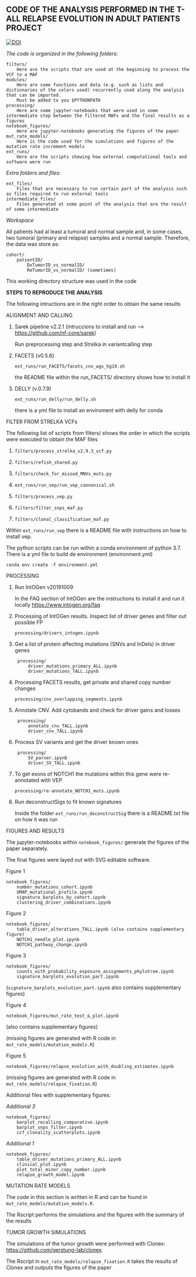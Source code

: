 CODE OF THE ANALYSIS PERFORMED IN THE T-ALL RELAPSE EVOLUTION IN ADULT PATIENTS PROJECT
---
[![DOI](https://zenodo.org/badge/305708660.svg)](https://zenodo.org/badge/latestdoi/305708660)

*The code is organized in the following folders:*

	filters/
		Here are the scripts that are used at the beginning to process the VCF to a MAF 
	modules/
		Here are some functions and data (e.g. such as lists and dictionaries of the colors used) recurrently used along the analysis that can be imported. 
		Must be added to you $PYTHONPATH
	processing/
		Here are some jupyter-notebooks that were used in some intermediate step between the filtered MAFs and the final results as a figures
	notebook_figures/
		Here are jupyter-notebooks generating the figures of the paper
	mut_rate_models/
		Here is the code used for the simulations and figures of the mutation rate increment models
	ext_runs/
		Here are the scripts showing how external computational tools and software were run

*Extra folders and files:*
		
	ext_files/
		Files that are necessary to run certain part of the analysis such as files required to run external tools
	intermediate_files/
		Files generated at some point of the analysis that are the result of some intermediate 

*Workspace*

All patients had al least a tumoral and normal sample and, in some cases, two tumoral (primary and relapse) samples and a normal sample. Therefore, the data was store as:

```
cohort/
	patientID/
		DxTumorID_vs_normalID/
		ReTumorID_vs_normalID/ (sometimes)

```

This working directory structure was used in the code			

**STEPS TO REPRODUCE THE ANALYSIS**

The following intructions are in the right order to obtain the same results

ALIGNMENT AND CALLING

1. Sarek pipeline v2.2.1 (intruccions to install and run --> https://github.com/nf-core/sarek)

	Run preprocessing step and Strelka in variantcalling step

2. FACETS (v0.5.6)

    ```ext_runs/run_FACETS/facets_cnv_wgs_hg19.sh```

	the README file within the run_FACETS/ directory shows how to install it 
 
3. DELLY (v.0.7.9)

    ```ext_runs/run_delly/run_delly.sh```

	there is a yml file to install an enviroment with delly for conda

FILTER FROM STRELKA VCFs

The following list of scripts from filters/ shows the order in which the scripts were executed to obtain the MAF files

1. ```filters/process_strelka_v2.9.3_vcf.py```

2. ```filters/refish_shared.py```

3. ```filters/check_for_missed_MNVs_muts.py```

4. ```ext_runs/run_vep/run_vep_cannonical.sh```

5. ```filters/process_vep.py```

6. ```filters/filter_snps_maf.py```

7. ```filters/clonal_classification_maf.py```


Within ```ext_runs/run_vep``` there is a README file with instructions on how to install vep.

The python scripts can be run within a conda environment of python 3.7. There is a yml file to build de environment (environment.yml)

```conda env create -f environment.yml```

PROCESSING

1. Run IntOGen v20191009

	In the FAQ section of IntOGen are the instructions to install it and run it locally https://www.intogen.org/faq 

2. Processing of IntOGen results. Inspect list of driver genes and filter out possible FP

    ```processing/drivers_intogen.ipynb```

3. Get a list of protein affecting mutations (SNVs and InDels) in driver genes
   
		processing/
			driver_mutations_primary_ALL.ipynb
			driver_mutations_TALL.ipynb	
	
  
4. Processing FACETS results, get private and shared copy number changes

    ```processing/cnv_overlapping_segments.ipynb```

5. Annotate CNV. Add cytobands and check for driver gains and losses

		processing/
			annotate_cnv_TALL.ipynb
			driver_cnv_TALL.ipynb

6. Process SV variants and get the driver known ones
	
		processing/
			SV_parser.ipynb
			driver_SV_TALL.ipynb	

7.  To get exons of NOTCH1 the mutations within this gene were re-annotated with VEP 
    
    ```processing/re-annotate_NOTCH1_muts.ipynb```

8. Run deconstructSigs to fit known signatures

	Inside the folder ```ext_runs/run_deconstructSig``` there is a README.txt file on how it was run 

FIGURES AND RESULTS

The jupyter-notebooks within ```notebook_figures/``` generate the figures of the paper separately.

The final figures were layed out with SVG editable software. 

Figure 1

```
notebook_figures/
	number_mutations_cohort.ipynb
	UMAP_mutational_profile.ipynb
	signature_barplots_by_cohort.ipynb
	clustering_driver_combinations.ipynb
```
	
Figure 2

```
notebook_figures/
	table_driver_alterations_TALL.ipynb (also contains supplementary figure)
	NOTCH1_needle_plot.ipynb
	NOTCH1_pathway_change.ipynb
```
	
Figure 3

```
notebook_figures/
	counts_with_probability_exposure_assignments_phylotree.ipynb
	signature_barplots_evolution_part.ipynb
``` 
(```signature_barplots_evolution_part.ipynb``` also contains supplementary figures)
	
Figure 4

```
notebook_figures/mut_rate_test_&_plot.ipynb
``` 
(also contains supplementary figures)

(missing figures are generated with R code in ```mut_rate_models/mutation_models.R```)
		
Figure 5

```
notebook_figures/relapse_evolution_with_doubling_estimates.ipynb
```
(missing figures are generated with R code in ```mut_rate_models/relapse_fixation.R```)

Additional files with supplementary figures:

_Additional 3_
	
```
notebook_figures/
	barplot_recalling_comparative.ipynb
	barplot_snps_filter.ipynb
	ccf_clonality_scatterplots.ipynb
```

_Additional 1_
	
```
notebook_figures/
	table_driver_mutations_primary_ALL.ipynb
	clinical_plot.ipynb
	plot_total_minor_copy_number.ipynb
	relapse_growth_model.ipynb
```


MUTATION RATE MODELS

The code in this section is written in R and can be found in ```mut_rate_models/mutation_models.R```.

The Rscript performs the simulations and the figures with the summary of the results

TUMOR GROWTH SIMULATIONS

The simulations of the tumor growth were performed with Clonex:  https://github.com/gerstung-lab/clonex.

The Rscript in ```mut_rate_models/relapse_fixation.R``` takes the results of Clonex and outputs the figures of the paper
